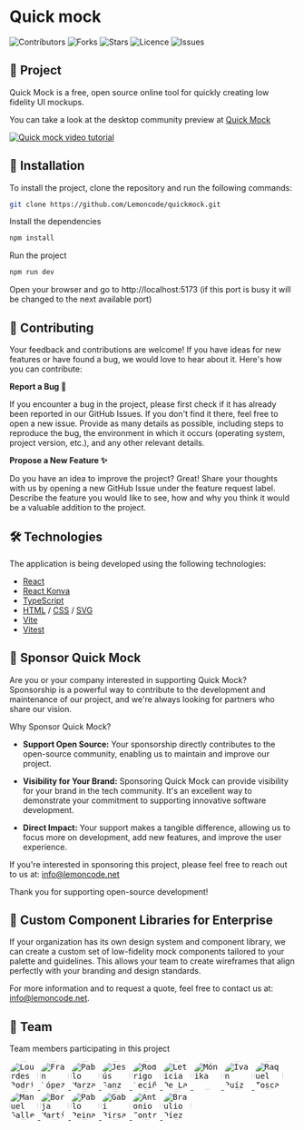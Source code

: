 # Quick mock

![Contributors](https://img.shields.io/github/contributors/Lemoncode/quickmock)
![Forks](https://img.shields.io/github/forks/Lemoncode/quickmock)
![Stars](https://img.shields.io/github/stars/Lemoncode/quickmock)
![Licence](https://img.shields.io/github/license/Lemoncode/quickmock)
![Issues](https://img.shields.io/github/issues/Lemoncode/quickmock)

## 🌟 Project

Quick Mock is a free, open source online tool for quickly creating low fidelity UI mockups.

You can take a look at the desktop community preview at [Quick Mock](https://www.quickmock.net/)

[![Quick mock video tutorial](https://img.youtube.com/vi/NqswxUvXm4c/0.jpg)](https://www.youtube.com/watch?v=NqswxUvXm4c)

## 🚀 Installation

To install the project, clone the repository and run the following commands:

```sh
git clone https://github.com/Lemoncode/quickmock.git
```

Install the dependencies

```bash
npm install
```

Run the project

```bash
npm run dev
```

Open your browser and go to http://localhost:5173 (if this port is busy it will be changed to the next available port)

## 🤝 Contributing

Your feedback and contributions are welcome! If you have ideas for new features or have found a bug, we would love to hear about it. Here's how you can contribute:

**Report a Bug 🐛**

If you encounter a bug in the project, please first check if it has already been reported in our GitHub Issues. If you don't find it there, feel free to open a new issue. Provide as many details as possible, including steps to reproduce the bug, the environment in which it occurs (operating system, project version, etc.), and any other relevant details.

**Propose a New Feature ✨**

Do you have an idea to improve the project? Great! Share your thoughts with us by opening a new GitHub Issue under the feature request label. Describe the feature you would like to see, how and why you think it would be a valuable addition to the project.

## 🛠️ Technologies

The application is being developed using the following technologies:

- [React](https://react.dev/)
- [React Konva](https://konvajs.org/)
- [TypeScript](https://www.typescriptlang.org/)
- [HTML](https://developer.mozilla.org/en-US/docs/Web/HTML) / [CSS](https://developer.mozilla.org/en-US/docs/Web/CSS) / [SVG](https://developer.mozilla.org/en-US/docs/Web/SVG)
- [Vite](https://vitejs.dev/)
- [Vitest](https://vitest.dev/)

## 💖 Sponsor Quick Mock

Are you or your company interested in supporting Quick Mock? Sponsorship is a powerful way to contribute to the development and maintenance of our project, and we're always looking for partners who share our vision.

Why Sponsor Quick Mock?

- **Support Open Source:** Your sponsorship directly contributes to the open-source community, enabling us to maintain and improve our project.

- **Visibility for Your Brand:** Sponsoring Quick Mock can provide visibility for your brand in the tech community. It's an excellent way to demonstrate your commitment to supporting innovative software development.

- **Direct Impact:** Your support makes a tangible difference, allowing us to focus more on development, add new features, and improve the user experience.

If you're interested in sponsoring this project, please feel free to reach out to us at: info@lemoncode.net

Thank you for supporting open-source development!

## 📐 Custom Component Libraries for Enterprise

If your organization has its own design system and component library, we can create a custom set of low-fidelity mock components tailored to your palette and guidelines. This allows your team to create wireframes that align perfectly with your branding and design standards.

For more information and to request a quote, feel free to contact us at: info@lemoncode.net.

## 👥 Team

Team members participating in this project

<p align="left">
  <a href="https://github.com/LourdesRsdp">
    <kbd><img src="https://github.com/LourdesRsdp.png" alt="Lourdes Rodriguez" width="50" height="50" style="border-radius: 50%;"></kbd>
  </a>
  <a href="https://github.com/Franlop7">
    <kbd><img src="https://github.com/Franlop7.png" alt="Fran López" width="50" height="50" style="border-radius: 50%;"></kbd>
  </a>
  <a href="https://github.com/oleojake">
    <kbd><img src="https://github.com/oleojake.png" alt="Pablo Marzal" width="50" height="50" style="border-radius: 50%;"></kbd>
  </a>
  <a href="https://github.com/jsanzdev">
    <kbd><img src="https://github.com/jsanzdev.png" alt="Jesús Sanz" width="50" height="50" style="border-radius: 50%;"></kbd>
  </a>
  <a href="https://github.com/devrodrigolec">
    <kbd><img src="https://github.com/devrodrigolec.png" alt="Rodrigo Leciñana" width="50" height="50" style="border-radius: 50%;"></kbd>
  </a>
  <a href="https://github.com/deletidev">
    <kbd><img src="https://github.com/deletidev.png" alt="Leticia De La Osa" width="50" height="50" style="border-radius: 50%;"></kbd>
  </a>
    <a href="https://github.com/monikMononoke">
    <kbd><img src="https://github.com/monikMononoke.png" alt="Mónika" width="50" height="50" style="border-radius: 50%;"></kbd>
  </a>
  </a>
    <a href="https://github.com/Ivanruii">
    <kbd><img src="https://github.com/Ivanruii.png" alt="Ivan Ruíz" width="50" height="50" style="border-radius: 50%;"></kbd>
  </a>
  </a>
    <a href="https://github.com/raquetelio">
    <kbd><img src="https://github.com/raquetelio.png" alt="Raquel Toscano" width="50" height="50" style="border-radius: 50%;"></kbd>
  </a>
  </a>
    <a href="https://github.com/manugallegob">
    <kbd><img src="https://github.com/manugallegob.png" alt="Manuel Gallego" width="50" height="50" style="border-radius: 50%;"></kbd>
  </a>
  <a href="https://github.com/Bomasen">
    <kbd><img src="https://github.com/Bomasen.png" alt="Borja Martínez Sendra" width="50" height="50" style="border-radius: 50%;"></kbd>
  </a>
  <a href="https://github.com/Pableras90">
    <kbd><img src="https://github.com/Pableras90.png" alt="Pablo Reinaldo" width="50" height="50" style="border-radius: 50%;"></kbd>
  </a>
  <a href="https://github.com/IonutGabi">
    <kbd><img src="https://github.com/IonutGabi.png" alt="Gabi Birsan" width="50" height="50" style="border-radius: 50%;"></kbd>
  </a>  
  <a href="https://github.com/antonio06">
    <kbd><img src="https://github.com/antonio06.png" alt="Antonio Contreras" width="50" height="50" style="border-radius: 50%;"></kbd>
  </a>  
  <a href="https://github.com/brauliodiez">
    <kbd><img src="https://github.com/brauliodiez.png" alt="Braulio Díez" width="50" height="50" style="border-radius: 50%;"></kbd>
  </a>
</p>
